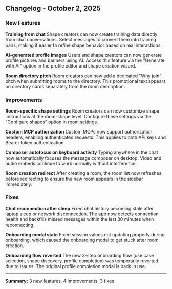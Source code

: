 ## Changelog - October 2, 2025

### New Features

**Training from chat**
Shape creators can now create training data directly from chat conversations. Select messages to convert them into training pairs, making it easier to refine shape behavior based on real interactions.

**AI-generated profile images**
Users and shape creators can now generate profile pictures and banners using AI. Access this feature via the "Generate with AI" option in the profile editor and shape creation wizard.

**Room directory pitch**
Room creators can now add a dedicated "Why join" pitch when submitting rooms to the directory. This promotional text appears on directory cards separately from the room description.

### Improvements

**Room-specific shape settings**
Room creators can now customize shape instructions at the room-shape level. Configure these settings via the "Configure shapes" option in room settings.

**Custom MCP authorization**
Custom MCPs now support authorization headers, enabling authenticated requests. This applies to both API keys and Bearer token authentication.

**Composer autofocus on keyboard activity**
Typing anywhere in the chat now automatically focuses the message composer on desktop. Video and audio embeds continue to work normally without interference.

**Room creation redirect**
After creating a room, the room list now refreshes before redirecting to ensure the new room appears in the sidebar immediately.

### Fixes

**Chat reconnection after sleep**
Fixed chat history becoming stale after laptop sleep or network disconnection. The app now detects connection health and backfills missed messages within the last 30 minutes when reconnecting.

**Onboarding modal state**
Fixed session values not updating properly during onboarding, which caused the onboarding modal to get stuck after room creation.

**Onboarding flow reverted**
The new 3-step onboarding flow (use case selection, shape discovery, profile completion) was temporarily reverted due to issues. The original profile completion modal is back in use.

---

**Summary:** 3 new features, 4 improvements, 3 fixes
